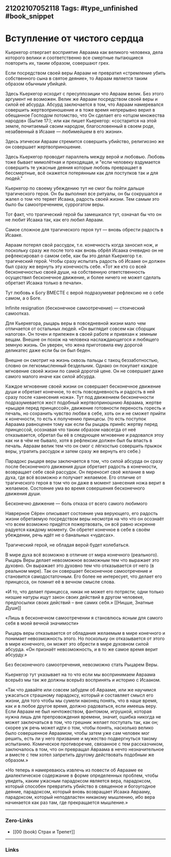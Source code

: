 21202107052118
Tags: #type_unfinished #book_snippet
---
# Вступление от чистого сердца

Кьеркегор отвергает восприятие Авраама как великого человека, дела которого велики и соответственно все смертные пытающиеся повторить их, таким образом, совершают грех.

Если посредством своей веры Авраам не превратил «стремление убить собственного сына в святое деяние», то Авраам является таким образом обычным убийцей. 

Здесь Кьеркегор исходит с пресуппозиции что Авраам велик. Без этого аргумент не возможен. Велик же Авраам посредством своей веры и силой её абсурда. Абсурд заключается в том, что Авраам намеревался совершить жертвоприношение и в тоже время непрерывно верил в обещанное Господом потомство, что Он сделает его «отцом множества народов» (Бытие 17:); или как пишет Кьеркегор: «состарится на этой земле, почитаемый своим народом, благословенный в своем роде, незабвенный в Исааке — любимейшем в его жизни». 

Здесь этически Авраам стремится совершить убийство, религиозно же он совершает жертвоприношение.

Здесь Кьеркегор проводит параллель между верой и любовью. Любовь тоже бывает мимолётная и преходящая, и "если человеку вздумается совершить те ужасные деяния которые любовь превращает в бессмертные, всё окажется потерянным как для поступков так и для людей."

Кьеркегор по своему убеждению тут не смог бы пойти дальше трагического героя. Он бы выполнил все ритуалы, он бы сокрушался и жалел о том что теряет Исаака, радость своей жизни. Тем самым это было бы самоотречением, суррогатом веры. 

Тот факт, что трагический герой бы замешкался тут, означал бы что он не любит Исаака так, как его любил Авраам. 

Самое сложное для трагического героя тут — вновь обрести радость в Исааке. 

Авраам потерял свой рассудок, т.е. конечность когда заносил нож, и поскольку сразу же после того как вновь обрёл Исаака очевидно он не рефлексировал о самом себе, как бы это делал Кьеркегор т.е. трагический герой. Чтобы сразу испытать радость об Исааке он должен был сразу же вернуть эту конечность себе. «Тот же кто со всей бесконечностью своей души, на собственную ответственность осуществил бесконечное движение, и более ничего не может сделать обретает Исаака только в печали». 

Тут любовь к Богу ВМЕСТЕ с верой подразумеват рефлексию не о себе самом, а о Боге.

Infinite resignation (бесконечное самоотречение) — стоический самоотказ. 

Для Кьеркегора, рыцарь веры в повседневной жизни мало чем отличается от остальных людей. «Он выглядит совсем как сборщик налогов». Он точен и прилежен в своей работе и привязан к земным вещам. Внешне он похож на человека наслаждающегося и любящего земную жизнь. Он уверен, что 
жена приготовила ему дорогой деликатес даже если бы он был беден. 

Внешне он смотрит на жизнь сквозь пальцы с такоц беззаботностью, словно он легкомысленный бездельник. Однако он покупает каждое мгновение своей жизни по самой дорогой цене. Он не совершает даже самого малого иначе как силой абсурда. 

Каждое мгновение своей жизни он совершает бесконечное движение души и обретает конечное, то есть повседневность и радость в ней сразу после «занесения ножа». Тут под движением бесконечности подразумевается жест подобный жертвоприношнию Авраама, жертве «рыцаря перед принцессой», движение готовности переность горесть и печаль, но сохранить чувство любви в себе, хоть он и не сможет прийти к конечности, то есть к получению принцесы. (то есть поступок Авраама равноценен тому как если бы рыцарь принёс жертву перед принцессой, осознавая что таким образом навсегда от неё отказывается, обретал бы её в следующее мгновение и радовался этоу как ни в чём не бывало, хотя в рефлексии должен был бы впасть в печаль. Авраам велик тем что он смог с лёгкостью совершить прыжок веры, утратить рассудок и затем сразу же вернуть его себе.)

Парадокс рыцаря веры заключается в том, что силой абсурда он сразу после бесконечного движения души обретает радость в конечности, возвращает себе свой рассудок. Он переносит своё желание в мир духа, где всё возможно и получает желаемое. Его отличие от трагического героя в том что он даже в момент занесения ножа верит в желаемое. Состояние ума во время совершения бесконечного движения души.

Бесконечно движение — боль отказа от всего самого любимого

Наврерное Сёрен описывает состояние ума верующего, его радость жизни обретаемую посредством веры несмотря на что что он осознаёт что всем возможно придётся пожертвовать, он всё равно искренне радуется каждому моменту. Он обретет конечное в себе в своём убеждении, речь идёт не о банальных «чудесах». 

Трагический герой, не обладая верой будет колебаться.

В мире духа всё возможно в отличие от мира конечного (реального). Рыцарь Веры делает невозможное возможным тем что выражает это духовно. Он выражает это духовно тем что отказывается от него (в реальном мире). Так он совершает бесконечное самоотречение и становится самодостаточным. Его более не интересует, что делает его принцесса, он помнит её в вечном смысле слова.

«И то, что делает принцесса, никак не может его потрясти; одни только низшие натуры ищут закон своих действий в другом человеке, предпосылки своих действий – вне самих себя.» [[Ницше, Знатные Души]]

«Лишь в бесконечном самоотречении я становлюсь ясным для самого себя в моей вечной значимости»

Рыцарь веры отказывается от обладания желаемым в мире конечного и понимает невозможность этого. Но поскольку он отказывается от этого в мире конечного, он может это обрести в мире духовном силой абсурда. «Он признаёт невозможность, и в то же самое время верит абсурду.» 

Без бесконечного самоотречения, невозможно стать Рыцарем Веры. 

Кьеркегор тут указывает на то что если мы воспринимаем Авраама всерьёз мы так же должны всерьёз воспринять и историю с Исааком. 

«Так что давайте или совсем забудем об Аврааме, или же научимся ужасаться страшному парадоксу,  который и составляет смысл его жизни, для того чтобы мы сумели наконец понять, что в наше время, как и в любое другое время, должно радоваться, если имеешь веру. Если Авраам не был ничтожеством, фантомом, игрушкой, которая нужна лишь для препровождения времени, значит, ошибка никогда не может заключаться в том, что грешник желает поступать так, как он; скорее уж речь может идти о том, чтобы понять, насколько велико было совершенное Авраамом, чтобы затем уже сам человек мог решить, есть ли у него призвание и мужество подвергнуться такому испытанию. Комическое противоречие, связанное с тем
 рассказчиком, заключалось в том, что он превращал Авраама в нечто незначительное и вместе с тем хотел запретить другому действовать подобным же образом.»

«Но теперь я намереваюсь извлечь из повести об Аврааме ее диалектическое содержание в форме определенных проблем, чтобы увидеть, каким ужасным парадоксом является вера, парадоксом, который способен превратить убийство в священное и богоугодное деяние, парадоксом, который вновь возвращает Исаака Аврааму, парадоксом, который неподвластен никакому мышлению, ибо вера начинается как раз там, где прекращается мышление.»

---
### Zero-Links
- [[00 (book) Страх и Трепет]]
---
### Links